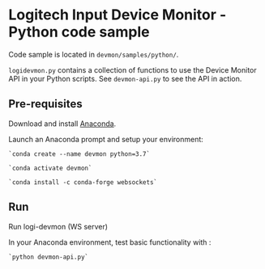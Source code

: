 # Logitech Input Device Monitor - Python code sample

Code sample is located in `devmon/samples/python/`.

`logidevmon.py` contains a collection of functions to use the Device Monitor API in your Python scripts.  See `devmon-api.py` to see the API in action.

## Pre-requisites

Download and install [Anaconda](https://www.anaconda.com/distribution/#download-section).

Launch an Anaconda prompt and setup your environment:

    `conda create --name devmon python=3.7`
    
    `conda activate devmon`
    
    `conda install -c conda-forge websockets`

## Run
Run logi-devmon (WS server)

In your Anaconda environment, test basic functionality with :

    `python devmon-api.py`